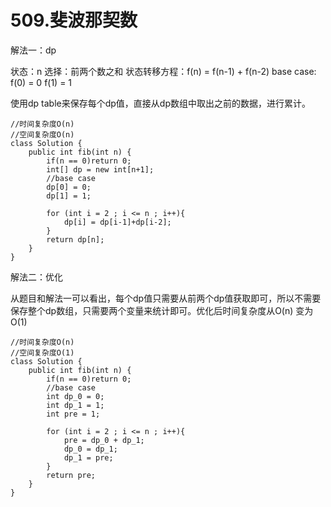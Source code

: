 # 509.斐波那契数

解法一：dp

状态：n
选择：前两个数之和
状态转移方程：f(n) = f(n-1) + f(n-2)
base case: f(0) = 0 f(1) = 1

使用dp table来保存每个dp值，直接从dp数组中取出之前的数据，进行累计。
```
//时间复杂度O(n)
//空间复杂度O(n)
class Solution {
    public int fib(int n) {
        if(n == 0)return 0;
        int[] dp = new int[n+1];
        //base case
        dp[0] = 0;
        dp[1] = 1;

        for (int i = 2 ; i <= n ; i++){
            dp[i] = dp[i-1]+dp[i-2];
        }
        return dp[n];
    }
}
```

解法二：优化

从题目和解法一可以看出，每个dp值只需要从前两个dp值获取即可，所以不需要保存整个dp数组，只需要两个变量来统计即可。优化后时间复杂度从O(n) 变为 O(1)
```
//时间复杂度O(n)
//空间复杂度O(1)
class Solution {
    public int fib(int n) {
        if(n == 0)return 0;
        //base case
        int dp_0 = 0;
        int dp_1 = 1;
        int pre = 1;

        for (int i = 2 ; i <= n ; i++){
            pre = dp_0 + dp_1;
            dp_0 = dp_1;
            dp_1 = pre;
        }
        return pre;
    }
}
```

